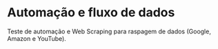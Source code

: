 # Automação e fluxo de dados
Teste de automação e Web Scraping para raspagem de dados (Google, Amazon e YouTube).
